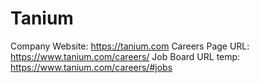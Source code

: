 # Tanium

Company Website: https://tanium.com
Careers Page URL: https://www.tanium.com/careers/
Job Board URL temp: https://www.tanium.com/careers/#jobs
